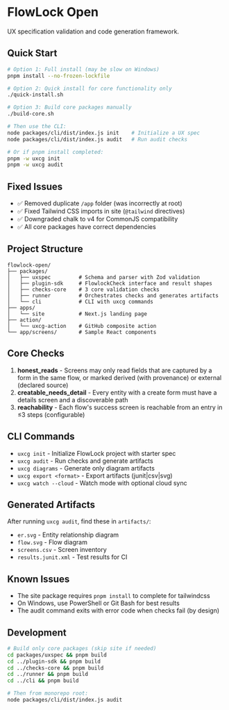 # FlowLock Open

UX specification validation and code generation framework.

## Quick Start

```bash
# Option 1: Full install (may be slow on Windows)
pnpm install --no-frozen-lockfile

# Option 2: Quick install for core functionality only
./quick-install.sh

# Option 3: Build core packages manually
./build-core.sh

# Then use the CLI:
node packages/cli/dist/index.js init    # Initialize a UX spec
node packages/cli/dist/index.js audit   # Run audit checks

# Or if pnpm install completed:
pnpm -w uxcg init
pnpm -w uxcg audit
```

## Fixed Issues
- ✅ Removed duplicate `/app` folder (was incorrectly at root)
- ✅ Fixed Tailwind CSS imports in site (`@tailwind` directives)
- ✅ Downgraded chalk to v4 for CommonJS compatibility
- ✅ All core packages have correct dependencies

## Project Structure

```
flowlock-open/
├── packages/
│   ├── uxspec         # Schema and parser with Zod validation
│   ├── plugin-sdk     # FlowlockCheck interface and result shapes
│   ├── checks-core    # 3 core validation checks
│   ├── runner         # Orchestrates checks and generates artifacts
│   └── cli            # CLI with uxcg commands
├── apps/
│   └── site           # Next.js landing page
├── action/
│   └── uxcg-action    # GitHub composite action
└── app/screens/       # Sample React components
```

## Core Checks

1. **honest_reads** - Screens may only read fields that are captured by a form in the same flow, or marked derived (with provenance) or external (declared source)
2. **creatable_needs_detail** - Every entity with a create form must have a details screen and a discoverable path
3. **reachability** - Each flow's success screen is reachable from an entry in ≤3 steps (configurable)

## CLI Commands

- `uxcg init` - Initialize FlowLock project with starter spec
- `uxcg audit` - Run checks and generate artifacts
- `uxcg diagrams` - Generate only diagram artifacts
- `uxcg export <format>` - Export artifacts (junit|csv|svg)
- `uxcg watch --cloud` - Watch mode with optional cloud sync

## Generated Artifacts

After running `uxcg audit`, find these in `artifacts/`:
- `er.svg` - Entity relationship diagram
- `flow.svg` - Flow diagram
- `screens.csv` - Screen inventory
- `results.junit.xml` - Test results for CI

## Known Issues

- The site package requires `pnpm install` to complete for tailwindcss
- On Windows, use PowerShell or Git Bash for best results
- The audit command exits with error code when checks fail (by design)

## Development

```bash
# Build only core packages (skip site if needed)
cd packages/uxspec && pnpm build
cd ../plugin-sdk && pnpm build
cd ../checks-core && pnpm build
cd ../runner && pnpm build
cd ../cli && pnpm build

# Then from monorepo root:
node packages/cli/dist/index.js audit
```